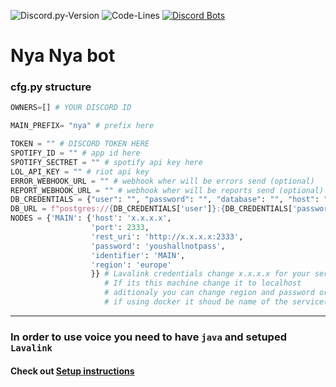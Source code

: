 ![Discord.py-Version](https://img.shields.io/badge/discord.py-1.7.3-blue?style=flat-square)
![Code-Lines](https://img.shields.io/tokei/lines/github/VASABIcz/NyaNya?style=flat-square)
[![Discord Bots](https://top.gg/api/widget/owner/841271270015893535.svg)](https://top.gg/bot/841271270015893535)

# Nya Nya bot

### cfg.py structure

```python
OWNERS=[] # YOUR DISCORD ID

MAIN_PREFIX= "nya" # prefix here

TOKEN = "" # DISCORD TOKEN HERE
SPOTIFY_ID = "" # app id here
SPOTIFY_SECTRET = "" # spotify api key here
LOL_API_KEY = "" # riot api key
ERROR_WEBHOOK_URL = "" # webhook wher will be errors send (optional)
REPORT_WEBHOOK_URL = "" # webhook wher will be reports send (optional)
DB_CREDENTIALS = {"user": "", "password": "", "database": "", "host": ""} #postgeresql credentials. if using docker host shoud be name of service(container) ex.: db
DB_URL = f"postgres://{DB_CREDENTIALS['user']}:{DB_CREDENTIALS['password']}@{DB_CREDENTIALS['host']}:5432/{DB_CREDENTIALS['database']}" # generate one from cred or create your own
NODES = {'MAIN': {'host': 'x.x.x.x',
                  'port': 2333,
                  'rest_uri': 'http://x.x.x.x:2333',
                  'password': 'youshallnotpass',
                  'identifier': 'MAIN',
                  'region': 'europe'
                  }} # Lavalink credentials change x.x.x.x for your server ip
                     # If its this machine change it to localhost
                     # aditionaly you can change region and password or add more nodes
                     # if using docker it shoud be name of the service(container) ex.: lavalink

```

---

### In order to use voice you need to have `java` and setuped `Lavalink`

#### Check out [Setup instructions](https://github.com/VASABIcz/bot_framework/tree/master/utils/lavalink_server)
